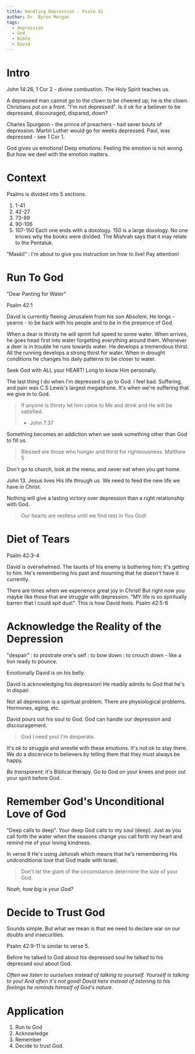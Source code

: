 ```yaml
---
title: Handling Depression - Psalm 42
author: Dr. Byron Morgan
tags:
  - depression
  - God
  - Bible
  - David
---
```


# Intro

John 14:26, 1 Cor 2 - divine combustion. The Holy Spirit teaches us.

A depreseed man cannot go to the clown to be cheered up; he is the clown.
Christians put on a front. "I'm not depressed". Is it ok for a believer to be
depressed, discouraged, dispared, down?

Charles Spurgeon - the prince of preachers - had sever bouts of depression.
Martin Luther would go for weeks depressed. Paul, was depressed - see 1 Cor 1.

God gives us emotions! Deep emotions. Feeling the emotion is not wrong. But how
we deel with the emotion matters.

# Context

Psalms is divided into 5 sections. 

  1. 1-41
  2. 42-27
  3. 73-89
  4. 90-106
  5. 107-150
Each one ends with a doxology. 150 is a large doxology. No one knows why the
books were divided. The Mishrah says that it may relate to the Pentatuk.

"Maskil"
: I'm about to give you instruction on how to live! Pay attention!

# Run To God

"Dear Panting for Water"

Psalm 42:1

David is currently fleeing Jerusalem from his son Absolem. He longs - yearns -
to be back with his people and to be in the presence of God. 

When a dear is thirsty he will sprint full speed to some water. When arrives,
he goes head first into water forgetting everything around them. Whenever a
deer is in trouble he runs towards water. He develops a tremendous thirst. All
the running develops a strong thirst for water. When in drought conditions he
changes his daily patterns to be closer to water.

Seek God with ALL your HEART! Long to know Him personally. 

The last thing I do when I'm depressed is go to God. I feel bad. Suffering, and
pain was C.S Lewis's largest megaphone. It's when we're suffering that we give
in to God.

> If anyone is thirsty let him come to Me and drink and He will be satisfied.
> - John 7:37

Something becomes an addiction when we seek something other than God to fill
us. 

> Blessed are those who hunger and thirst for righteousness.
> Matthew 5

Don't go to church, look at the menu, and never eat when you get home.

John 13. Jesus lives His life through us. We need to feed the new life we have
in Christ.

Nothing will give a lasting victory over depression than a right relationship
with God.

> Our hearts are restless until we find rest in You God! 
 
# Diet of Tears

Psalm 42:3-4

David is overwhelmed. The taunts of his enemy is bothering him; it's getting to
him.  He's remembering his past and mourning that he doesn't have it currently.

There are times when we experience great joy in Christ! But right now you maybe
like those that are struggle with depression. "MY life is so spiritually barren
that I could spit dust". This is how David feels. Psalm 42:5-6

# Acknowledge the Reality of the Depression

"despair"
: to prostrate one's self
: to bow down
: to crouch down - like a lion ready to pounce.

Emotionally David is on his belly.

David is acknowledging his depression! He readily admits to God that he's in
dispair.

Not all depression is a spiritual problem. There are physiological problems.
Hormones, aging, etc.

David pours out his soul to God. God can handle our depression and
discouragement.

> God I need you! I'm desperate.

It's ok to struggle and wrestle with these emotions. It's not ok to stay there.
We do a discervice to believers by telling them that they must always be happy.

_Be transparent_; it's Biblical therapy. Go to God on your knees and poor out
your spirit before God.

# Remember God's Unconditional Love of God

"Deep calls to deep". Your deep God calls to my soul (deep). Just as you call
forth the water when the seasons change you call forth my heart and remind me
of your loving kindness. 

In verse 8 He's using Jehovah which means that he's remembering His
undconditional love that God made with Israel.

> Don't let the giant of the circumstance determine the size of your God.

_Noah, how big is your God?_

# Decide to Trust God

Sounds simple. But what we mean is that we need to declare war on our doubts
and insecurities. 

Psalm 42:9-11 is similar to verse 5.

Before he talked to God about his depressed soul he talked to his depressed
soul about God. 

_Often we listen to ourselves instead of talking to yourself. Yourself is
talking to you! And often it's not good! David here instead of listening to his
feelings he reminds himself of God's nature._

# Application

1. Run to God
1. Acknowledge
1. Remember
1. Decide to trust God.
